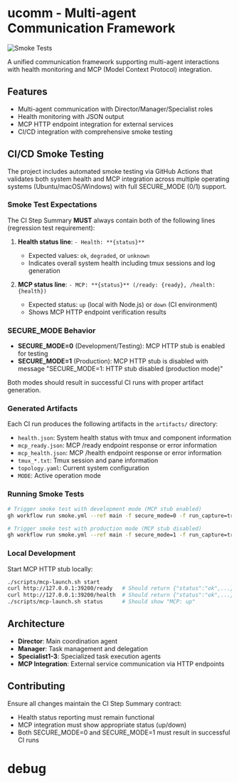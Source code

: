 # ucomm - Multi-agent Communication Framework

![Smoke Tests](https://github.com/Driedsandwich/ucomm/workflows/smoke/badge.svg)

A unified communication framework supporting multi-agent interactions with health monitoring and MCP (Model Context Protocol) integration.

## Features

- Multi-agent communication with Director/Manager/Specialist roles
- Health monitoring with JSON output
- MCP HTTP endpoint integration for external services
- CI/CD integration with comprehensive smoke testing

## CI/CD Smoke Testing

The project includes automated smoke testing via GitHub Actions that validates both system health and MCP integration across multiple operating systems (Ubuntu/macOS/Windows) with full SECURE_MODE (0/1) support.

### Smoke Test Expectations

The CI Step Summary **MUST** always contain both of the following lines (regression test requirement):

1. **Health status line**: `- Health: **{status}**`
   - Expected values: `ok`, `degraded`, or `unknown`
   - Indicates overall system health including tmux sessions and log generation

2. **MCP status line**: `- MCP: **{status}** (/ready: {ready}, /health: {health})`
   - Expected status: `up` (local with Node.js) or `down` (CI environment)
   - Shows MCP HTTP endpoint verification results

### SECURE_MODE Behavior

- **SECURE_MODE=0** (Development/Testing): MCP HTTP stub is enabled for testing
- **SECURE_MODE=1** (Production): MCP HTTP stub is disabled with message "SECURE_MODE=1: HTTP stub disabled (production mode)"

Both modes should result in successful CI runs with proper artifact generation.

### Generated Artifacts

Each CI run produces the following artifacts in the `artifacts/` directory:

- `health.json`: System health status with tmux and component information
- `mcp_ready.json`: MCP /ready endpoint response or error information
- `mcp_health.json`: MCP /health endpoint response or error information
- `tmux_*.txt`: Tmux session and pane information
- `topology.yaml`: Current system configuration
- `MODE`: Active operation mode

### Running Smoke Tests

```bash
# Trigger smoke test with development mode (MCP stub enabled)
gh workflow run smoke.yml --ref main -f secure_mode=0 -f run_capture=true

# Trigger smoke test with production mode (MCP stub disabled)
gh workflow run smoke.yml --ref main -f secure_mode=1 -f run_capture=true
```

### Local Development

Start MCP HTTP stub locally:

```bash
./scripts/mcp-launch.sh start
curl http://127.0.0.1:39200/ready   # Should return {"status":"ok",...}
curl http://127.0.0.1:39200/health  # Should return {"status":"ok",...}
./scripts/mcp-launch.sh status      # Should show "MCP: up"
```

## Architecture

- **Director**: Main coordination agent
- **Manager**: Task management and delegation
- **Specialist1-3**: Specialized task execution agents
- **MCP Integration**: External service communication via HTTP endpoints

## Contributing

Ensure all changes maintain the CI Step Summary contract:
- Health status reporting must remain functional
- MCP integration must show appropriate status (up/down)
- Both SECURE_MODE=0 and SECURE_MODE=1 must result in successful CI runs
# debug
